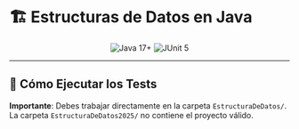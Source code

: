 # 🏗️ Estructuras de Datos en Java

<div align="center">
  <img src="https://img.shields.io/badge/Java-17%2B-red?style=for-the-badge&logo=openjdk" alt="Java 17+">
  <img src="https://img.shields.io/badge/Testing-JUnit5-25A162?style=for-the-badge" alt="JUnit 5">
</div>

---

## 🚀 Cómo Ejecutar los Tests

**Importante**: Debes trabajar directamente en la carpeta `EstructuraDeDatos/`. La carpeta `EstructuraDeDatos2025/` no contiene el proyecto válido.

